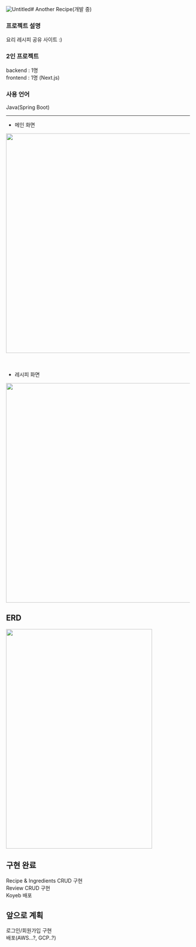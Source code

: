 ![Untitled](https://github.com/user-attachments/assets/5e940424-32da-42fc-82b2-8dee75e175f9)# Another Recipe(개발 중)

### 프로젝트 설명
요리 레시피 공유 사이트 :)

### 2인 프로젝트
backend : 1명
<br>
frontend : 1명 (Next.js)

### 사용 언어
Java(Spring Boot) 

---

- 메인 화면
<img src="https://github.com/user-attachments/assets/2eaa7e52-4e11-4438-89e5-00316022927f" width="600" height="600" />

<br>
<br>
<br>

- 레시피 화면
<img src="https://github.com/user-attachments/assets/d8aafc50-3639-49ff-b5f6-ed625f981823" width="600" height="600" />

## ERD
<img src="https://github.com/user-attachments/assets/9396e7ac-3f21-4507-9370-d97999b8a144" width="400" height="600" />

## 구현 완료
Recipe & Ingredients CRUD 구현<br>
Review CRUD 구현<br>
Koyeb 배포

## 앞으로 계획
로그인/회원가입 구현<br>
배포(AWS...?, GCP..?)
